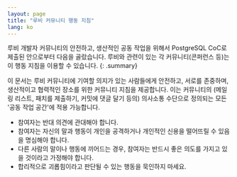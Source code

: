 ```yaml
---
layout: page
title: "루비 커뮤니티 행동 지침"
lang: ko
---
```

루비 개발자 커뮤니티의 안전하고, 생산적인 공동 작업을 위해서 PostgreSQL CoC로
제출된 안으로부터 다음을 골랐습니다.
루비와 관련이 있는 각 커뮤니티(콘퍼런스 등)는 이 행동 지침을 이용할 수 있습니다.
{: .summary}

이 문서는 루비 커뮤니티에 기여할 의지가 있는 사람들에게 안전하고, 서로를
존중하며, 생산적이고 협력적인 장소를 위한 커뮤니티 지침을 제공합니다.
이는 커뮤니티의 (메일링 리스트, 패치를 제출하기, 커밋에 댓글 달기 등의)
의사소통 수단으로 정의되는 모든 '공동 작업 공간'에 적용 가능합니다.

 * 참여자는 반대 의견에 관대해야 합니다.
 * 참여자는 자신의 말과 행동이 개인을 공격하거나 개인적인 신용을 떨어뜨릴 수 있음을 명심해야 합니다.
 * 다른 사람의 말이나 행동에 끼어드는 경우, 참여자는 반드시 좋은 의도를 가지고 있을 것이라고 가정해야 합니다.
 * 합리적으로 괴롭힘이라고 판단될 수 있는 행동을 묵인하지 마세요.
